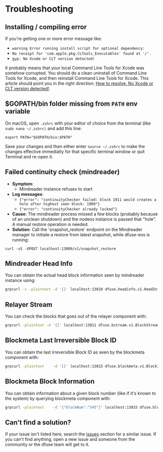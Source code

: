 # Troubleshooting

## Installing / compiling error

If you're getting one or more error message like:
* `warning Error running install script for optional dependency:`
* `No receipt for 'com.apple.pkg.CLTools_Executables' found at '/'.`
* `gyp: No Xcode or CLT version detected!`

It probably means that your local Command Line Tools for Xcode was somehow corrupted. You should do a clean uninstall of Command Line Tools for Xcode, and then reinstall Command Line Tools for Xcode. This article should point you in the right direction: [How to resolve, No Xcode or CLT version detected!](https://medium.com/@mrjohnkilonzi/how-to-resolve-no-xcode-or-clt-version-detected-d0cf2b10a750).

## $GOPATH/bin folder missing from `PATH` env variable

On macOS, open `.zshrc` with your editor of choice from the terminal (like `sudo nano ~/.zshrc)` and add this line:
```
export PATH="$GOPATH/bin:$PATH"
```

Save your changes and then either enter `source ~/.zshrc` to make the changes effective immediatly for that specific terminal window or quit Terminal and re-open it.

## Failed continuity check (mindreader)

* **Symptom**:
  * Mindreader instance refuses to start
* **Log messages**:
  * `{"error": "continuityChecker failed: block 1911 would creates a hole after highest seen block: 1909"}`
  * `{"error": "continuityChecker already locked"}`
* **Cause**: The mindreader process missed a few blocks (probably because of an unclean shutdown) and the nodeos instance is passed that "hole". A manual restore operation is needed.
* **Solution**: Call the 'snapshot_restore' endpoint on the Mindreader manager to initiate a restore from latest snapshot, while dfuse-eos is running:

```
curl -sS -XPOST localhost:13009/v1/snapshot_restore
```

## Mindreader Head Info

You can obtain the actual head block information seen by mindreader instance using:

```bash
grpcurl -v -plaintext -d '{}' localhost:13010 dfuse.headinfo.v1.HeadInfo.GetHeadInfo
```

## Relayer Stream

You can check the blocks that goes out of the relayer component with:

```bash
grpcurl -plaintext -d '{}' localhost:13011 dfuse.bstream.v1.BlockStream.Blocks | jq .number
```

## Blockmeta Last Irreversible Block ID

You can obtain the last irreversible Block ID as seen by the blockmeta component with:

```bash
grpcurl -plaintext    -d '{}' localhost:13015 dfuse.blockmeta.v1.BlockID.LIBID
```

## Blockmeta Block Information

You can obtain information about a given block number (like if it's known to the system) by querying
blockmeta component with:

```bash
grpcurl -plaintext    -d '{"blockNum":"545"}' localhost:13015 dfuse.blockmeta.v1.BlockID.NumToID
```

## Can't find a solution?

If your issue isn't listed here, search the [issues](https://github.com/dfuse-io/dfuse-eosio/issues) section for a similar issue. If you can't find anything, open a new issue and someone from the community or the dfuse team will get to it.
